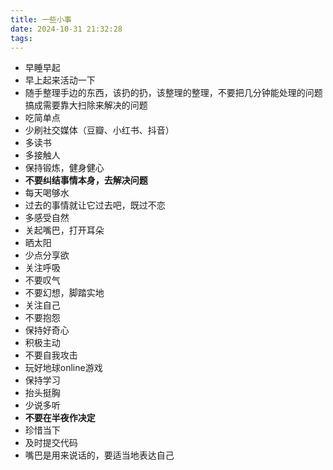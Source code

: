 ```yaml
---
title: 一些小事
date: 2024-10-31 21:32:28
tags:
---
```


- 早睡早起
- 早上起来活动一下
- 随手整理手边的东西，该扔的扔，该整理的整理，不要把几分钟能处理的问题搞成需要靠大扫除来解决的问题
- 吃简单点
- 少刷社交媒体（豆瓣、小红书、抖音）
- 多读书
- 多接触人
- 保持锻炼，健身健心
- **不要纠结事情本身，去解决问题**
- 每天喝够水
- 过去的事情就让它过去吧，既过不恋
- 多感受自然
- 关起嘴巴，打开耳朵
- 晒太阳
- 少点分享欲
- 关注呼吸
- 不要叹气
- 不要幻想，脚踏实地
- 关注自己
- 不要抱怨
- 保持好奇心
- 积极主动
- 不要自我攻击
- 玩好地球online游戏
- 保持学习
- 抬头挺胸
- 少说多听
- **不要在半夜作决定**
- 珍惜当下
- 及时提交代码
- 嘴巴是用来说话的，要适当地表达自己